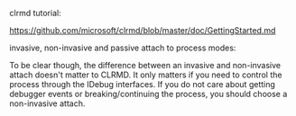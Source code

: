 
clrmd tutorial:

https://github.com/microsoft/clrmd/blob/master/doc/GettingStarted.md

invasive, non-invasive and passive attach to process modes:

To be clear though, the difference between an invasive and non-invasive attach doesn't matter to CLRMD. It only matters if you need to control the process through the IDebug interfaces. If you do not care about getting debugger events or breaking/continuing the process, you should choose a non-invasive attach.
